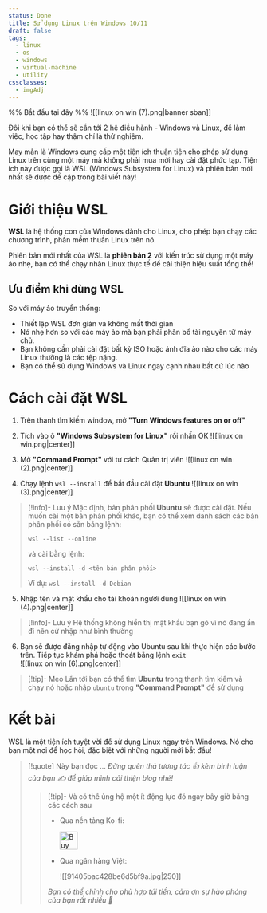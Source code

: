 ```yaml
---
status: Done
title: Sử dụng Linux trên Windows 10/11
draft: false
tags:
  - linux
  - os
  - windows
  - virtual-machine
  - utility
cssclasses:
  - imgAdj
---
```

%% Bắt đầu tại đây %%
![[linux on win (7).png|banner sban]]

Đôi khi bạn có thể sẽ cần tới 2 hệ điều hành - Windows và Linux, để làm việc, học tập hay thậm chí là thử nghiệm.

May mắn là Windows cung cấp một tiện ích thuận tiện cho phép sử dụng Linux trên cùng một máy mà không phải mua mới hay cài đặt phức tạp. Tiện ích này được gọi là WSL (Windows Subsystem for Linux) và phiên bản mới nhất sẽ được đề cập trong bài viết này!  
# Giới thiệu WSL
**WSL** là hệ thống con của Windows dành cho Linux, cho phép bạn chạy các chương trình, phần mềm thuần Linux trên nó.

Phiên bản mới nhất của WSL là **phiên bản 2** với kiến trúc sử dụng một máy ảo nhẹ, bạn có thể chạy nhân Linux thực tế để cải thiện hiệu suất tổng thể!

## Ưu điểm khi dùng WSL
So với máy ảo truyền thống:
- Thiết lập WSL đơn giản và không mất thời gian
- Nó nhẹ hơn so với các máy ảo mà bạn phải phân bổ tài nguyên từ máy chủ.
- Bạn không cần phải cài đặt bất kỳ ISO hoặc ảnh đĩa ảo nào cho các máy Linux thường là các tệp nặng.
- Bạn có thể sử dụng Windows và Linux ngay cạnh nhau bất cứ lúc nào

# Cách cài đặt WSL
1. Trên thanh tìm kiếm window, mở **"Turn Windows features on or off"**
2. Tích vào ô **"Windows Subsystem for Linux"** rồi nhấn OK
![[linux on win.png|center]]

3. Mở **"Command Prompt"** với tư cách Quản trị viên
![[linux on win (2).png|center]]

4. Chạy lệnh `wsl --install` để bắt đầu cài đặt **Ubuntu**
![[linux on win (3).png|center]]

> [!info]- Lưu ý
> Mặc định, bản phân phối **Ubuntu** sẽ được cài đặt. Nếu muốn cài một bản phân phối khác, bạn có thể xem danh sách các bản phân phối có sẵn bằng lệnh: 
> ```
> wsl --list --online
> ```  
> và cài bằng lệnh:
> ```
> wsl --install -d <tên bản phân phối>
> ```
> Ví dụ: `wsl --install -d Debian`

5. Nhập tên và mật khẩu cho tài khoản người dùng
![[linux on win (4).png|center]]

> [!info]- Lưu ý
> Hệ thống không hiển thị mật khẩu bạn gõ vì nó đang ẩn đi nên cứ nhập như bình thường

6. Bạn sẽ được đăng nhập tự động vào Ubuntu sau khi thực hiện các bước trên. Tiếp tục khám phá hoặc thoát bằng lệnh `exit`  
![[linux on win (6).png|center]]

> [!tip]- Mẹo
> Lần tới bạn có thể tìm **Ubuntu** trong thanh tìm kiếm và chạy nó hoặc nhập `ubuntu` trong **"Command Prompt"** để sử dụng

# Kết bài
WSL là một tiện ích tuyệt vời để sử dụng Linux ngay trên Windows. Nó cho bạn một nơi để học hỏi, đặc biệt với những người mới bắt đầu!

> [!quote] Này bạn đọc ...
> *Đừng quên thả tương tác 👍 kèm bình luận của bạn ✍️ để giúp mình cải thiện blog nhé!* 
> > [!tip]- Và có thể ủng hộ một ít động lực đó ngay bây giờ bằng các cách sau
> > - Qua nền tảng Ko-fi:
> > 
> >   <a href='https://ko-fi.com/M4M111S8CI' target='_blank'><img height='36' style='border:0px;height:36px;' src='https://storage.ko-fi.com/cdn/kofi3.png?v=3' border='0' alt='Buy Me a Coffee at ko-fi.com' /></a>
> > - Qua ngân hàng Việt:
> >   
> >   ![[91405bac428be6d5bf9a.jpg|250]]
> > 
> > *Bạn có thể chỉnh cho phù hợp túi tiền, cảm ơn sự hào phóng của bạn rất nhiều 🥰*